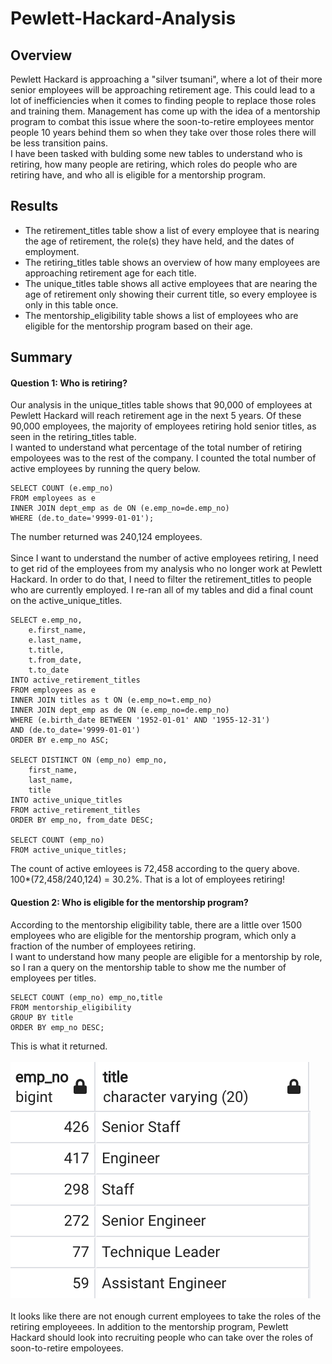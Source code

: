 # Pewlett-Hackard-Analysis
## Overview
Pewlett Hackard is approaching a "silver tsumani", where a lot of their more senior employees will be approaching retirement age. This could lead to a lot of inefficiencies when it comes to finding people to replace those roles and training them. Management has come up with the idea of a mentorship program to combat this issue where the soon-to-retire employees mentor people 10 years behind them so when they take over those roles there will be less transition pains.<br/>
I have been tasked with bulding some new tables to understand who is retiring, how many people are retiring, which roles do people who are retiring have, and who all is eligible for a mentorship program.
## Results
- The retirement_titles table show a list of every employee that is nearing the age of retirement, the role(s) they have held, and the dates of employment.
- The retiring_titles table shows an overview of how many employees are approaching retirement age for each title.
- The unique_titles table shows all active employees that are nearing the age of retirement only showing their current title, so every employee is only in this table once.
- The mentorship_eligibility table shows a list of employees who are eligible for the mentorship program based on their age.
## Summary 
#### Question 1: Who is retiring?
Our analysis in the unique_titles table shows that 90,000 of employees at Pewlett Hackard will reach retirement age in the next 5 years. Of these 90,000 employees, the majority of employees retiring hold senior titles, as seen in the retiring_titles table.<br/>
I wanted to understand what percentage of the total number of retiring empoloyees was to the rest of the company. I counted the total number of active employees by running the query below.<br/>
```
SELECT COUNT (e.emp_no)
FROM employees as e
INNER JOIN dept_emp as de ON (e.emp_no=de.emp_no)
WHERE (de.to_date='9999-01-01');
```
The number returned was 240,124 employees.<br/><br/>
Since I want to understand the number of active employees retiring, I need to get rid of the employees from my analysis who no longer work at Pewlett Hackard. In order to do that, I need to filter the retirement_titles to people who are currently employed. I re-ran all of my tables and did a final count on the active_unique_titles.
```
SELECT e.emp_no,
	e.first_name,
	e.last_name,
	t.title,
	t.from_date,
	t.to_date
INTO active_retirement_titles
FROM employees as e
INNER JOIN titles as t ON (e.emp_no=t.emp_no)
INNER JOIN dept_emp as de ON (e.emp_no=de.emp_no)
WHERE (e.birth_date BETWEEN '1952-01-01' AND '1955-12-31')
AND (de.to_date='9999-01-01')
ORDER BY e.emp_no ASC;

SELECT DISTINCT ON (emp_no) emp_no,
	first_name,
	last_name,
	title
INTO active_unique_titles
FROM active_retirement_titles
ORDER BY emp_no, from_date DESC;

SELECT COUNT (emp_no) 
FROM active_unique_titles;
```
The count of active emloyees is 72,458 according to the query above.<br/>
100*(72,458/240,124) = 30.2%. That is a lot of employees retiring!

#### Question 2: Who is eligible for the mentorship program?
According to the mentorship eligibility table, there are a little over 1500 employees who are eligible for the mentorship program, which only a fraction of the number of employees retiring.<br/>
I want to understand how many people are eligible for a mentorship by role, so I ran a query on the mentorship table to show me the number of employees per titles.
```
SELECT COUNT (emp_no) emp_no,title
FROM mentorship_eligibility
GROUP BY title
ORDER BY emp_no DESC;
```
This is what it returned.<br/><br/>
![Mentorship tiles](https://github.com/cailynjmiller/Pewlett-Hackard-Analysis/blob/main/mentorship_titles.png)<br/><br/>
It looks like there are not enough current employees to take the roles of the retiring employeees. In addition to the mentorship program, Pewlett Hackard should look into recruiting people who can take over the roles of soon-to-retire empoloyees.<br/>
